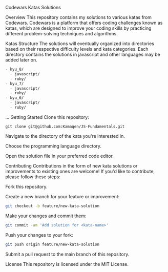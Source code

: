 Codewars Katas Solutions

Overview
This repository contains my solutions to various katas from Codewars. Codewars is a platform that offers coding challenges known as katas, which are designed to improve your coding skills by practicing different problem-solving techniques and algorithms.

Katas Structure
The solutions will eventually organized into directories based on their respective difficulty levels and kata categories. Each directory contains the solutions in javascript and other languages may be added later on.
```markdown
- kyu_8/
  - javascript/
  - ruby/
- kyu_7/
  - javascript/
  - ruby/
- kyu_6/
  - javascript/
  - ruby/
```
...
Getting Started
Clone this repository:

```
git clone git@github.com:Kamaqen/JS-Fundamentals.git
```
Navigate to the directory of the kata you're interested in.

Choose the programming language directory.

Open the solution file in your preferred code editor.

Contributing
Contributions in the form of new kata solutions or improvements to existing ones are welcome! If you'd like to contribute, please follow these steps:

Fork this repository.

Create a new branch for your feature or improvement:

```bash
git checkout -b feature/new-kata-solution
```
Make your changes and commit them:

```bash
git commit -am 'Add solution for <kata-name>'
```
Push your changes to your fork:

```bash
git push origin feature/new-kata-solution
```
Submit a pull request to the main branch of this repository.

License
This repository is licensed under the MIT License.
